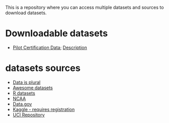 This is a repository where you can access multiple datasets and sources to download datasets.

# Downloadable datasets
- [Pilot Certification Data](pilotsCertFAA2023.csv); [Description](https://pages.uwf.edu/acohen/TFDS/t4ds/week2.html#pilot-certification-data)

# datasets sources

 - [Data is plural](https://www.data-is-plural.com/)
 - [Awesome datasets](https://github.com/awesomedata/awesome-public-datasets)
 - [R datasets](https://vincentarelbundock.github.io/Rdatasets/articles/data.html)
 - [NCAA](https://stats.ncaa.org/)
 - [Data.gov](https://www.data.gov/)
 - [Kaggle - requires registration](https://www.kaggle.com/datasets)
 - [UCI Repository](https://archive.ics.uci.edu/ml/index.php)

